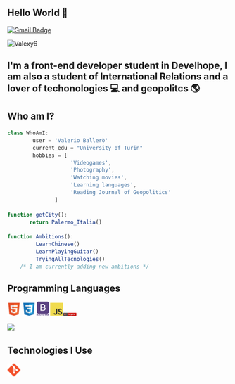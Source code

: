 ## Hello World 👋

[![Gmail Badge](https://img.shields.io/badge/-valerio.ballaroxy@gmail.com-c14438?style=flat-square&logo=Gmail&logoColor=white&link=mailto:valerio.ballaroxy@gmail.com)](mailto:valerio.ballaroxy@gmail.com)

<img src="https://komarev.com/ghpvc/?username=Valexy6" alt="Valexy6" /> </p>

## I'm a front-end developer student in Develhope, I am also a student of International Relations and a lover of techonologies :computer: and geopolitcs :earth_americas: 



## Who am I?
 ```javascript
 class WhoAmI:
	     user = 'Valerio Ballerò'
   	     current_edu = "University of Turin"
         hobbies = [
   			         'Videogames',
                     'Photography',
   			         'Watching movies',
   			         'Learning languages',
   			         'Reading Journal of Geopolitics'
   		        ]
		
function getCity():
   	    return Palermo_Italia()
   
function Ambitions():
   	      LearnChinese()
   	      LearnPlayingGuitar()
   	      TryingAllTecnologies()
   	 /* I am currently adding new ambitions */

```


## Programming Languages

<img src = 'https://github.com/Valexy6/Valexy6/blob/main/images/html.svg' width='30'/> <img src = 'https://github.com/Valexy6/Valexy6/blob/main/images/css.svg' width='30'/><img src = 'https://github.com/Valexy6/Valexy6/blob/main/images/bootstrap.svg' width='33'/><img src = 'https://github.com/Valexy6/Valexy6/blob/main/images/js.svg' width='30'/><img src = 'https://github.com/Valexy6/Valexy6/blob/main/images/angular.svg' width='30'/>

<img src = "https://github-readme-stats.vercel.app/api/top-langs/?username=Valexy6&layout=compact">


## Technologies I Use

<img src = 'https://github.com/Valexy6/Valexy6/blob/main/images/git.svg' width='30'/>
